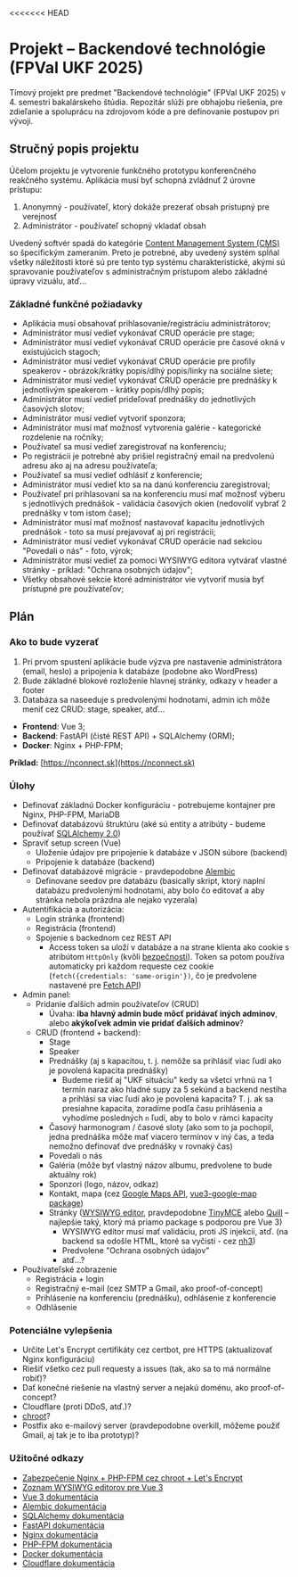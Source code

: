 <<<<<<< HEAD
# Projekt – Backendové technológie (FPVaI UKF 2025)

Tímový projekt pre predmet "Backendové technológie" (FPVaI UKF 2025) v 4. semestri bakalárskeho štúdia. Repozitár slúži pre obhajobu riešenia, pre zdieľanie a spoluprácu na zdrojovom kóde a pre definovanie postupov pri vývoji.

## Stručný popis projektu

Účelom projektu je vytvorenie funkčného prototypu konferenčného reakčného systému. Aplikácia musí byť schopná zvládnuť 2 úrovne prístupu:

1. Anonymný - používateľ, ktorý dokáže prezerať obsah prístupný pre verejnosť
2. Administrátor - používateľ schopný vkladať obsah

Uvedený softvér spadá do kategórie [Content Management System (CMS)](https://wikipedia.org/wiki/Content_management_system) so špecifickým zameraním. Preto je potrebné, aby uvedený systém spĺňal všetky náležitosti ktoré sú pre tento typ systému charakteristické, akými sú spravovanie používateľov s administračným prístupom alebo základné úpravy vizuálu, atď...

### Základné funkčné požiadavky

- Aplikácia musí obsahovať prihlasovanie/registráciu administrátorov;
- Administrátor musí vedieť vykonávať CRUD operácie pre stage;
- Administrátor musí vedieť vykonávať CRUD operácie pre časové okná v existujúcich stagoch;
- Administrátor musí vedieť vykonávať CRUD operácie pre profily speakerov - obrázok/krátky popis/dlhý popis/linky na sociálne siete;
- Administrátor musí vedieť vykonávať CRUD operácie pre prednášky k jednotlivým speakerom - krátky popis/dlhý popis;
- Administrátor musí vedieť prideľovať prednášky do jednotlivých časových slotov;
- Administrátor musí vedieť vytvoriť sponzora;
- Administrátor musí mať možnosť vytvorenia galérie - kategorické rozdelenie na ročníky;
- Používateľ sa musí vedieť zaregistrovať na konferenciu;
- Po registrácii je potrebné aby prišiel registračný email na predvolenú adresu ako aj na adresu používateľa;
- Používateľ sa musí vedieť odhlásiť z konferencie;
- Administrátor musí vedieť kto sa na danú konferenciu zaregistroval;
- Používateľ pri prihlasovaní sa na konferenciu musí mať možnosť výberu s jednotlivých prednášok - validácia časových okien (nedovoliť vybrať 2 prednášky v tom istom čase);
- Administrátor musí mať možnosť nastavovať kapacitu jednotlivých prednášok - toto sa musí prejavovať aj pri registrácii;
- Administrátor musí vedieť vykonávať CRUD operácie nad sekciou "Povedali o nás" - foto, výrok;
- Administrátor musí vedieť za pomoci WYSIWYG editora vytvárať vlastné stránky - príklad: "Ochrana osobných údajov";
- Všetky obsahové sekcie ktoré administrátor vie vytvoriť musia byť prístupné pre používateľov;

## Plán

### Ako to bude vyzerať

1. Pri prvom spustení aplikácie bude výzva pre nastavenie administrátora (email, heslo) a pripojenia k databáze (podobne ako WordPress)
2. Bude základné blokové rozloženie hlavnej stránky, odkazy v header a footer
3. Databáza sa naseeduje s predvolenými hodnotami, admin ich môže meniť cez CRUD: stage, speaker, atď...

- **Frontend**: Vue 3;
- **Backend**: FastAPI (čisté REST API) + SQLAlchemy (ORM);
- **Docker**: Nginx + PHP-FPM;

**Príklad:** [https://nconnect.sk](https://nconnect.sk)

### Úlohy

- Definovať základnú Docker konfiguráciu - potrebujeme kontajner pre Nginx, PHP-FPM, MariaDB
- Definovať databázovú štruktúru (aké sú entity a atribúty - budeme používať [SQLAlchemy 2.0](https://docs.sqlalchemy.org/en/20/orm/quickstart.html))
- Spraviť setup screen (Vue)
  - Uloženie údajov pre pripojenie k databáze v JSON súbore (backend)
  - Pripojenie k databáze (backend)
- Definovať databázové migrácie - pravdepodobne [Alembic]([https://alembic.sqlalchemy.org/en/latest/](https://alembic.sqlalchemy.org/en/latest/tutorial.html))
  - Definovane seedov pre databázu (basically skript, ktorý naplní databázu predvolenými hodnotami, aby bolo čo editovať a aby stránka nebola prázdna ale nejako vyzerala)
- Autentifikácia a autorizácia:
  - Login stránka (frontend)
  - Registrácia (frontend)
  - Spojenie s backednom cez REST API
    - Access token sa uloží v databáze a na strane klienta ako cookie s atribútom `HttpOnly` (kvôli [bezpečnosti](https://securinglaravel.com/security-tip-what-is-an-httponly-cookie/)). Token sa potom používa automaticky pri každom requeste cez cookie (`fetch({credentials: 'same-origin'})`, čo je predvolene nastavené pre [Fetch API](https://developer.mozilla.org/en-US/docs/Web/API/Fetch_API/Using_Fetch))
- Admin panel:
  - Pridanie ďalších admin používateľov (CRUD)
    - Úvaha: **iba hlavný admin bude môcť pridávať iných adminov**, alebo **akýkoľvek admin vie pridať ďalších adminov**?
  - CRUD (frontend + backend):
    - Stage
    - Speaker
    - Prednášky (aj s kapacitou, t. j. nemôže sa prihlásiť viac ľudí ako je povolená kapacita prednášky)
      - Budeme riešiť aj "UKF situáciu" kedy sa všetci vrhnú na 1 termín naraz ako hladné supy za 5 sekúnd a backend nestíha a prihlási sa viac ľudí ako je povolená kapacita? T. j. ak sa presiahne kapacita, zoradíme podľa času prihlásenia a vyhodíme posledných `n` ľudí, aby to bolo v rámci kapacity
    - Časový harmonogram / časové sloty (ako som to ja pochopil, jedna prednáška môže mať viacero termínov v iný čas, a teda nemožno definovať dve prednášky v rovnaký čas)
    - Povedali o nás
    - Galéria (môže byť vlastný názov albumu, predvolene to bude aktuálny rok)
    - Sponzori (logo, názov, odkaz)
    - Kontakt, mapa (cez [Google Maps API](https://developers.google.com/maps/documentation/javascript/overview), [vue3-google-map package](https://www.npmjs.com/package/vue3-google-map))
    - Stránky ([WYSIWYG editor](https://github.com/JefMari/awesome-wysiwyg-editors?tab=readme-ov-file#for-vue), pravdepodobne [TinyMCE](https://github.com/tinymce/tinymce-vue) alebo [Quill](https://vueup.github.io/vue-quill/) – najlepšie taký, ktorý má priamo package s podporou pre Vue 3)
      - WYSIWYG editor musí mať validáciu, proti JS injekcii, atď. (na backend sa odošle HTML, ktoré sa vyčistí - cez [nh3](https://nh3.readthedocs.io/en/latest/))
      - Predvolene "Ochrana osobných údajov"
      - atď...?
- Používateľské zobrazenie
  - Registrácia + login
  - Registračný e-mail (cez SMTP a Gmail, ako proof-of-concept)
  - Prihlásenie na konferenciu (prednášku), odhlásenie z konferencie
  - Odhlásenie

### Potenciálne vylepšenia

- Určite Let's Encrypt certifikáty cez certbot, pre HTTPS (aktualizovať Nginx konfiguráciu)
- Riešiť všetko cez pull requesty a issues (tak, ako sa to má normálne robiť)?
- Dať konečné riešenie na vlastný server a nejakú doménu, ako proof-of-concept?
- Cloudflare (proti DDoS, atď.)?
- [chroot](https://nrdmnn.net/resources/3-Secure-webspaces-with-NGINX-PHP-FPM-chroots-and-Lets-Encrypt)?
- Postfix ako e-mailový server (pravdepodobne overkill, môžeme použiť Gmail, aj tak je to iba prototyp)?

### Užitočné odkazy

- [Zabezpečenie Nginx + PHP-FPM cez chroot + Let's Encrypt](https://nrdmnn.net/resources/3-Secure-webspaces-with-NGINX-PHP-FPM-chroots-and-Lets-Encrypt)
- [Zoznam WYSIWYG editorov pre Vue 3](https://github.com/JefMari/awesome-wysiwyg-editors?tab=readme-ov-file#for-vue)
- [Vue 3 dokumentácia](https://vuejs.org/guide/introduction.html)
- [Alembic dokumentácia](https://alembic.sqlalchemy.org/en/latest/tutorial.html)
- [SQLAlchemy dokumentácia](https://docs.sqlalchemy.org/en/20/orm/quickstart.html)
- [FastAPI dokumentácia](https://fastapi.tiangolo.com/tutorial/)
- [Nginx dokumentácia](https://nginx.org/en/docs/)
- [PHP-FPM dokumentácia](https://www.php.net/manual/en/install.fpm.php)
- [Docker dokumentácia](https://docs.docker.com/)
- [Cloudflare dokumentácia](https://developers.cloudflare.com/fundamentals/get-started/reference/network-ports/)